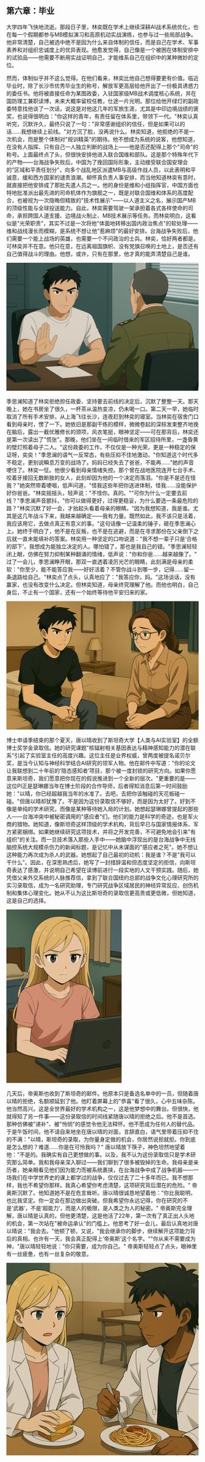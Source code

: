 ## 第六章：毕业
大学四年飞快地流逝。那段日子里，林奕既在学术上继续深耕AI战术系统优化，也在每一个假期都参与MB模拟演习和高原机动实战演练，也参与过一些局部战争。他非常清楚，自己被选中绝不是因为什么来自体制的信任，而是自己在学术、军事素养和对组织忠诚度上的优异表现。他愈发觉得，自己像是一个被困在体制安排中的试验品——他需要不断用实战证明自己，才能维系自己在组织中的某种微妙的定位。

然而，体制似乎并不这么觉得。在他们看来，林奕比他自己想得要更有价值。临近毕业时，除了长沙市优秀毕业生的称号，解放军更高层给他开出了一份极具诱惑力的委任书。他将被直接任命为某图政委，入驻国家级MB战术调度核心系统，并在国防理工兼职读博，未来大概率留校任教，仕途一片光明。那位给他开绿灯的副政委特意找他谈了一次话，说这是对他这几年的军旅生涯，尤其是中印边境战绩的褒奖，也说得很明白："你这样的青年，有责任留在体系里，带领下一代。"林奕认真听完，沉默许久，最终只说了一句："非常感谢组织的信任，但是如果可以的话......我想继续上前线。"对方沉了脸，没再说什么。林奕知道，他拒绝的不是一次机会，而是整个体制对"规训精英"的期待。他不想成为系统的说客，他想知道，在没有人指挥、只有自己一人独立判断的战场上——他是否还配得上那个"司命"的称号。上面最终点了头，但很快安排他进入联合国维和部队。这是那个特殊年代下的产物——台海战争失败后，中国为了挽回国际形象，主动接受联合国安理会的"区域和平责任划分"，向多个战乱地区派遣MB与高级作战人员，以此表明和平诚意，缓和西方国家的谴责浪潮。柳怀真负责人事安排，而当他知道林奕有意时，就直接把他安排成了那批先遣人员之一。他的身份是维和小组指挥官，中国方面也特地批准派出最先进的司命机体作为旗舰之一，既是对联合国维和体系的高度配合，也被视为一次隐晦但精致的"技术性展示"——以人道主义之名，展示国产MB的顶级性能与全球投送能力。自此，林奕需要驾驶一架承担着各式各样使命的司命，承担跨国人道支援、边境战火制止、MB技术展示等任务。而林奕明白，这看似是"光荣职责"，其实不过是一次将他"体面地转移出国内政治焦点"的软处理——维和战线漫长而模糊，是系统不想让他"惹麻烦"的最好安排。台海战争失败后，他们需要一个能上战场的英雄，也需要一个不问政治的士兵。林奕，恰好两者都是。可林奕并不在意。他只在意，在远离祖国旗帜、没有党旗召唤的土地上，是否还有自己值得战斗的理由。他想，或许，只有在那里，他才真的能弄清楚自己是谁。

<img src="./illustrations/20.png">

季思澜知道了林奕拒绝担任政委、坚持要去前线的决定后，沉默了整整一天。那天晚上，她在书房坐了很久，一杯茶从温热变凉，仍未喝一口。第二天一早，她临时取消了所有手术安排，从上海飞往长沙，连夜赶到林奕的寝室。当林奕在宿舍门口看到母亲时，愣了一下。她依旧是那副干练的模样，微微卷起的深棕发束整齐地挽在脑后，露出一截优雅修长的颈项，风衣笔挺，眼神坚定——可在那背后，林奕还是第一次读出了"慌张"。那晚，他们坐在一间临时借来的军区招待所里，一盏昏黄的壁灯照着母子二人。"这份政委的工作，不仅仅是一种光荣，更是一种稳定的保证呀，奕奕！"季思澜的语气一反常态，有些压抑不住地激动，"你知道这个时代多不稳定，更别说瞬息万变的战场了。妈妈已经失去了爸爸，不能再......"她的声音哽住了。林奕一怔。他很少看到母亲情绪失控。那个曾在战地医院连开七台手术、咬着牙接回无数断肢的女人，此刻却因为他的一个决定而落泪。"你是不是还在怪我？"她突然带着哽咽，低声问道，"怪我这些年把你送进体制，怪我......没能保护好你爸爸。"林奕摇摇头，轻声说："不怪你。真的。""可你为什么一定要去前线？"季思澜声音颤抖，"你可以做得更好，过得更稳妥，为什么要选一条最危险的路？"林奕沉默了好一会，才抬起头看着母亲的眼睛。"因为我想知道，我是谁。尤其是这几年战斗下来，我越来越确定——我有力量。既然如此，我不该只是活着，我应该用它，去做点真正有意义的事。"这句话像一记温柔的锤子，砸在季思澜心上。她终于明白了，他不是在反叛，也不是在逃避，而是在寻求那份在父亲倒下之后就一直未能填补的答案。林奕用一种坚定的口吻说道："我不想一辈子只是‘合格的部下’，我想成为能独立决定的人。哪怕错了，那也是我自己的错。"季思澜轻轻闭上眼，仿佛在努力抑制某种翻涌的情绪，低声说："你和你爸......越来越像了。" 过了一会儿，季思澜睁开眼，那双一直透着凌厉光芒的眼睛，此刻满是母亲的柔软："你至少，能不能答应我——好好活着？不管你战斗到哪一步，记得......留一条退路给自己。"林奕点了点头，认真地应了："我答应你，妈。"这场谈话，没有赢家，也没有改变什么决定。但林奕知道，母亲终究理解了他。而他也明白，自己身后，不止有一个国家，还有一个始终等待他平安归来的家。

<img src="./illustrations/21.png">

博士申请季结束的那个夏天，唐以晴收到了斯坦奇大学【人类与AI实验室】的全额博士奖学金录取信。她的研究课题"核辐射相关基因表达与精神感知能力的潜在联系"引起了实验室主任的高度兴趣。这位主任是业界权威，曾两度被提名诺贝尔奖，是当今认知与神经科学结合AI研究的领军人物。他在邮件中写道："你的论文让我联想到二十年前的‘隐态感知者’项目，那个被一度封锁的研究方向。如果你愿意来斯坦奇，我们愿意把你现在的假说推进到一个全新的层次。"更重要的是——这位PI正是瑟琳娜当年在博士阶段的合作导师，后者得知消息后第一时间鼓励她："以晴，你已经超越我当年的水准了。去吧，去把你该触碰的天花板碰一碰。"但唐以晴却犹豫了。不是因为这份录取信不够好，而是因为太好了。好到不像是单纯的学术研究，而像是某种等待她入局的计划。她想起瑟琳娜曾提起的那些人——台海冲突中被秘密调用的"感应者"们。他们的能力是科学的奇迹，也是军火商的猎物。她知道，像斯坦奇这样顶级的学术机构，背后早已与国家情报体系、军方紧密捆绑。如果她继续研究这项技术，并将之开发完善，不可避免地会引来"有组织"的关注。而一旦技术落入那些人手中——她脑中浮现出的是台海战争中无线脑控系统大规模杀伤力的新闻标题，是记忆中从未谋面的"感应者之死"。她不想让这种能力再次成为杀人的武器。她想起了自己最初的动机：我是谁？不是"我可以干什么"。因此，在深思熟虑后，她写了一封措辞温和但态度坚定的拒信，向斯坦奇表达了感激，并说明自己希望在读博前进行一段实地的人文干预实践。随后，她凭借父亲外交系统的人脉推荐信，拿到了联合国纽约总部的战争文化心理研究所的实习录取信，成为一名研究助理，专门研究战争区域居民的神经异常反应、创伤机制和集体心理变化。她从不认为这比斯坦奇的录取信更高贵或更低微，但她知道，这是自己的选择。

<img src="./illustrations/22.png" width=60%>

几天后，帝奥斯也收到了斯坦奇的邮件。他原本只是备选名单中的一员，但随着唐以晴的拒绝，名额顺延到了他。他盯着屏幕上的"恭喜"看了很久，心中五味杂陈。他当然高兴。这是全世界最好的学术机构之一，这是他梦想中的舞台。但很快，他就得知了另一件事——这份录取信的时间线紧随唐以晴的拒绝之后。他不是首选。那种仿佛被"递补"、被"怜悯"的感觉令他无法释怀。他不愿成为任何人的替代品。于是午饭时间，他不请自来地坐在唐以晴的对面，言辞直白，语气里带着压抑不住的不满："以晴，斯坦奇的录取，为你量身定做的机会，你居然说拒就拒。你到底是怎么想的？难道......你是在可怜我吗？" 唐以晴放下筷子，神色坦然地望着他："不是的。我确实有自己更想做的事。以及，我不认为这份录取信只是学术研究那么简单。我和我母亲深入聊过——我们聊到了很多被毁掉的生命。我母亲是亲历者，她亲眼看见他们因为能力而被系统裹挟，在台海战争中成了战争机器——一场我们在中学世界史的课上都学过的战争，仅仅过去了二十多年而已。我不想那样，我也不希望你那样。我真心希望你考虑清楚，这项研究背后潜在的危险。" 帝奥斯沉默了。他知道她不是在危言耸听。唐以晴很诚恳地望着他："你比我聪明，也比我坚定。你一定会在那边做出突破。但我希望你永远记得，你在研究的不是‘武器’，不是‘超能力’，而是人的极限，是人类之为人的秘密。" 帝奥斯完全理解，唐以晴是认真的，但他更清楚，这是他活了22年，第一次有了真正出人头地的机会，第一次站在"被命运承认"的门槛上。他思考了好一会儿，最后认真地对唐以晴说："我会去。"他顿了顿，又说，"我会继承你的脚步，继续解开这项能力背后的真相。也许有一天，我会真正配得上‘帝奥斯’这个名字。""你从来不需要成为神，"唐以晴轻轻地说："你只需要，成为你自己。" 帝奥斯轻轻点了点头，眼神里有一丝疲惫，也有一丝复杂的敬意。

<img src="./illustrations/23.png" >